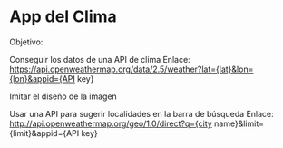 # App del Clima

Objetivo:

Conseguir los datos de una API de clima 
Enlace: https://api.openweathermap.org/data/2.5/weather?lat={lat}&lon={lon}&appid={API key}

Imitar el diseño de la imagen

Usar una API para sugerir localidades en la barra de búsqueda 
Enlace: http://api.openweathermap.org/geo/1.0/direct?q={city name}&limit={limit}&appid={API key}